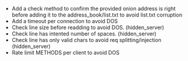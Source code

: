 - Add a check method to confirm the provided onion address is right before adding it to the address_book/list.txt to avoid list.txt corruption
- Add a timeout per connection to avoid DOS
- Check line size before readding to avoid DOS. (hidden_server)
- Check line has intented number of spaces. (hidden_server)
- Check line has only valid chars to avoid req splitting/injection (hidden_server)
- Rate limit METHODS per client to avoid DOS
